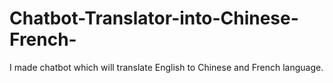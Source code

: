 # Chatbot-Translator-into-Chinese-French-
I made chatbot which will translate English to Chinese and French language.   
